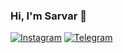 ### Hi, I'm Sarvar 👋

[![Instagram](https://img.shields.io/badge/Instagram-E4405F?style=for-the-badge&logo=instagram&logoColor=white)](https://instagram.com/sarvarruziboyev244@gmail.com)
[![Telegram](https://img.shields.io/badge/Telegram-26A5E4?style=for-the-badge&logo=telegram&logoColor=white)](https://t.me/ibodullay_evich)



